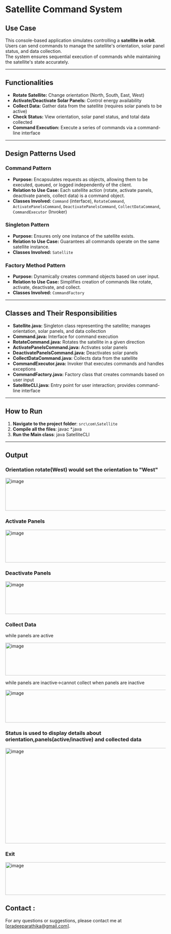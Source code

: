# Satellite Command System

## Use Case
This console-based application simulates controlling a **satellite in orbit**.  
Users can send commands to manage the satellite's orientation, solar panel status, and data collection.  
The system ensures sequential execution of commands while maintaining the satellite's state accurately.

---

## Functionalities
- **Rotate Satellite:** Change orientation (North, South, East, West)  
- **Activate/Deactivate Solar Panels:** Control energy availability  
- **Collect Data:** Gather data from the satellite (requires solar panels to be active)  
- **Check Status:** View orientation, solar panel status, and total data collected  
- **Command Execution:** Execute a series of commands via a command-line interface  

---

## Design Patterns Used

### Command Pattern
- **Purpose:** Encapsulates requests as objects, allowing them to be executed, queued, or logged independently of the client.  
- **Relation to Use Case:** Each satellite action (rotate, activate panels, deactivate panels, collect data) is a command object.  
- **Classes Involved:** `Command` (interface), `RotateCommand`, `ActivatePanelsCommand`, `DeactivatePanelsCommand`, `CollectDataCommand`, `CommandExecutor` (Invoker)

### Singleton Pattern
- **Purpose:** Ensures only one instance of the satellite exists.  
- **Relation to Use Case:** Guarantees all commands operate on the same satellite instance.  
- **Classes Involved:** `Satellite`

### Factory Method Pattern
- **Purpose:** Dynamically creates command objects based on user input.  
- **Relation to Use Case:** Simplifies creation of commands like rotate, activate, deactivate, and collect.  
- **Classes Involved:** `CommandFactory`

---

## Classes and Their Responsibilities
- **Satellite.java:** Singleton class representing the satellite; manages orientation, solar panels, and data collection  
- **Command.java:** Interface for command execution  
- **RotateCommand.java:** Rotates the satellite in a given direction  
- **ActivatePanelsCommand.java:** Activates solar panels  
- **DeactivatePanelsCommand.java:** Deactivates solar panels  
- **CollectDataCommand.java:** Collects data from the satellite  
- **CommandExecutor.java:** Invoker that executes commands and handles exceptions  
- **CommandFactory.java:** Factory class that creates commands based on user input  
- **SatelliteCLI.java:** Entry point for user interaction; provides command-line interface  

---

## How to Run
1. **Navigate to the project folder**: `src\com\Satellite`  
2. **Compile all the files**:   javac *.java
3.  **Run the Main class**: java SatelliteCLI

---

## Output

### Orientation rotate(West) would set the orientation to "West"

<img width="700" height="103" alt="image" src="https://github.com/user-attachments/assets/926a67af-7f47-4c2c-a2ac-6a09808c8449" />


### Activate Panels

<img width="700" height="103" alt="image" src="https://github.com/user-attachments/assets/1b7b8065-c5a1-4d86-96e0-04ad8e15fb1a" />


### Deactivate Panels

<img width="700" height="103" alt="image" src="https://github.com/user-attachments/assets/a39659b3-aea2-4635-aa97-2d5920b7b73a" />


### Collect Data

while panels are active

<img width="700" height="103" alt="image" src="https://github.com/user-attachments/assets/20233bb9-cbb9-43ab-b129-0e32b67b749e" />

while panels are inactive->cannot collect when panels are inactive

<img width="700" height="103" alt="image" src="https://github.com/user-attachments/assets/31d651ed-d474-4d60-b5cc-b9ae207be79f" />


### Status is used to display details about orientation,panels(active/inactive) and collected data

<img width="700" height="300" alt="image" src="https://github.com/user-attachments/assets/1655eaa4-e0c7-485b-b396-d63d57cdfd3a" />


### Exit

<img width="700" height="103" alt="image" src="https://github.com/user-attachments/assets/31a518d2-e317-453a-b9d6-5c628da6f99e" />



## Contact :
For any questions or suggestions, please contact me at [pradeeparathika@gmail.com].
